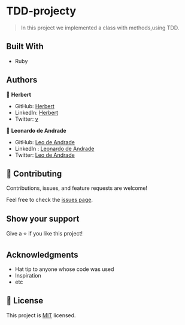 # TDD-projecty

> In this project we implemented a class with methods,using TDD.

## Built With

- Ruby


## Authors

👤 **Herbert**

- GitHub: [Herbert](https://github.com/herokudev)
- LinkedIn: [Herbert](https://www.linkedin.com/in/herbert-orellana)
- Twitter: [v](https://twitter.com/HerbertOrellan4)

👤 **Leonardo de Andrade**

- GitHub: [Leo de Andrade](https://github.com/leonardoeng13)
- LinkedIn : [Leonardo de Andrade](https://www.linkedin.com/in/leonardodeandrade)
- Twitter: [Leo de Andrade](https://twitter.com/andrede_leo)


## 🤝 Contributing

Contributions, issues, and feature requests are welcome!

Feel free to check the [issues page](../../issues/).

## Show your support

Give a ⭐️ if you like this project!

## Acknowledgments

- Hat tip to anyone whose code was used
- Inspiration
- etc

## 📝 License

This project is [MIT](./MIT.md) licensed.